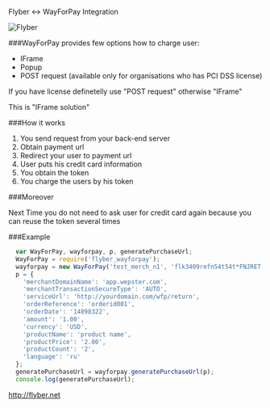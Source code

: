 Flyber <-> WayForPay Integration

![Flyber](http://res.cloudinary.com/nixar-work/image/upload/v1473975258/13268115_880281065449309_626424912755329334_o.jpg)


###WayForPay provides few options how to charge user:

* IFrame
* Popup
* POST request (available only for organisations who has PCI DSS license)


If you have license definetelly use "POST request" otherwise "IFrame"

This is "IFrame solution"

###How it works

1. You send request from your back-end server
2. Obtain payment url
3. Redirect your user to payment url
4. User puts his credit card information
5. You obtain the token
6. You charge the users by his token 

###Moreover

Next Time you do not need to ask user for credit card again because you can reuse the token several times


###Example

```Javascript
  var WayForPay, wayforpay, p, generatePurchaseUrl;
  WayForPay = require('flyber_wayforpay');
  wayforpay = new WayForPay('test_merch_n1', 'flk3409refn54t54t*FNJRET');
  p = {
    'merchantDomainName': 'app.wepster.com',
    'merchantTransactionSecureType': 'AUTO',
    'serviceUrl': 'http://yourdomain.com/wfp/return',
    'orderReference': 'orderid001',
    'orderDate': '14898322',
    'amount': '1.00',
    'currency': 'USD',
    'productName': 'product name',
    'productPrice': '2.00',
    'productCount': '2',
    'language': 'ru'
  };
  generatePurchaseUrl = wayforpay.generatePurchaseUrl(p);
  console.log(generatePurchaseUrl);

```

http://flyber.net